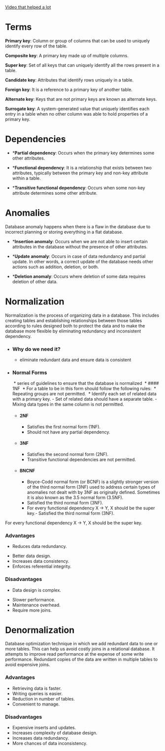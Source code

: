[Video that helped a lot](https://www.youtube.com/watch?v=GFQaEYEc8_8)

# Terms
**Primary key**: Column or group of columns that can be used to uniquely identify every row of the table.

**Composite key**: A primary key made up of multiple columns.

**Super key**: Set of all keys that can uniquely identify all the rows present in a table.

**Candidate key**: Attributes that identify rows uniquely in a table.

**Foreign key**: It is a reference to a primary key of another table.

**Alternate key**: Keys that are not primary keys are known as alternate keys.

**Surrogate key**: A system-generated value that uniquely identifies each entry in a table when no other column was able to hold properties of a primary key.

# Dependencies
* ***Partial dependency**: Occurs when the primary key determines some other attributes.

* ***Functional dependency**: It is a relationship that exists between two attributes, typically between the primary key and non-key attribute within a table.

* ***Transitive functional dependency**: Occurs when some non-key attribute determines some other attribute.

# Anomalies
Database anomaly happens when there is a flaw in the database due to incorrect planning or storing everything in a flat database.

*  ***Insertion anomaly**: Occurs when we are not able to insert certain attributes in the database without the presence of other attributes.

* ***Update anomaly**: Occurs in case of data redundancy and partial update. In other words, a correct update of the database needs other actions such as addition, deletion, or both.

* ***Deletion anomaly**: Occurs where deletion of some data requires deletion of other data.

# Normalization
Normalization is the process of organizing data in a database. This includes creating tables and establishing relationships between those tables according to rules designed both to protect the data and to make the database more flexible by eliminating redundancy and inconsistent dependency.

* ### Why do we need it?
	* eliminate redundant data and ensure data is consistent
* ### Normal Forms
	 * series of guidelines to ensure that the database is normalized
	 * #### 1NF
		 * For a table to be in this form should follow the following rules:
		 * Repeating groups are not permitted.
		 * Identify each set of related data with a primary key.
		- Set of related data should have a separate table.
		- Mixing data types in the same column is not permitted.
	* #### 2NF
		* Satisfies the first normal form (1NF).
		- Should not have any partial dependency.
	* #### 3NF
		* Satisfies the second normal form (2NF).
		- Transitive functional dependencies are not permitted.
	* #### BNCNF
		* Boyce-Codd normal form (or BCNF) is a slightly stronger version of the third normal form (3NF) used to address certain types of anomalies not dealt with by 3NF as originally defined. Sometimes it is also known as the 3.5 normal form (3.5NF).
		* Satisfied the third normal form (3NF).
		- For every functional dependency X → Y, X should be the super key.- Satisfied the third normal form (3NF).

For every functional dependency X → Y, X should be the super key.
### Advantages 
* Reduces data redundancy.
- Better data design.
- Increases data consistency.
- Enforces referential integrity.
### Disadvantages 
* Data design is complex.
- Slower performance.
- Maintenance overhead.
- Require more joins.

# Denormalization 
Database optimization technique in which we add redundant data to one or more tables. This can help us avoid costly joins in a relational database. It attempts to improve read performance at the expense of some write performance. Redundant copies of the data are written in multiple tables to avoid expensive joins.

### Advantages
- Retrieving data is faster.
- Writing queries is easier.
- Reduction in number of tables.
- Convenient to manage.

### Disadvantages
- Expensive inserts and updates.
- Increases complexity of database design.
- Increases data redundancy.
- More chances of data inconsistency.